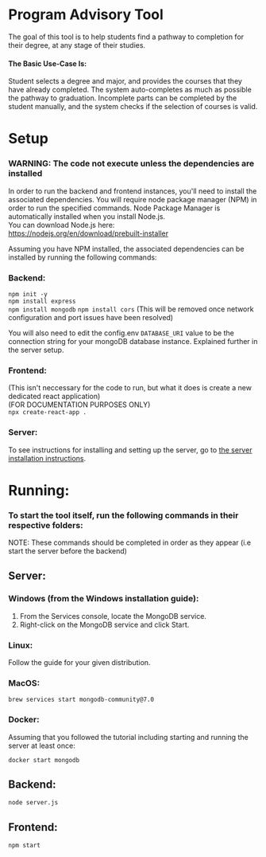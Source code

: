
# Program Advisory Tool
The goal of this tool is to help students find a pathway to completion for their degree, at any stage of their studies. 

#### The Basic Use-Case Is:
Student selects a degree and major, and provides the courses that they have already completed. The system auto-completes as much as possible the pathway to graduation. Incomplete parts can be completed by the student manually, and the system checks if the selection of courses is valid.

# Setup
### WARNING: The code not execute unless the dependencies are installed

In order to run the backend and frontend instances, you'll need to install the associated dependencies. You will require node package manager (NPM) in order to run the specified commands. 
Node Package Manager is automatically installed when you install Node.js.  
You can download Node.js here:  
https://nodejs.org/en/download/prebuilt-installer   

Assuming you have NPM installed, the associated dependencies can be installed by running the following commands:

### Backend:
`npm init -y`  
`npm install express`  
`npm install mongodb`
`npm install cors` (This will be removed once network configuration and port issues have been resolved) 

You will also need to edit the config.env `DATABASE_URI` value to be the connection string for your mongoDB database instance. Explained further in the server setup.

### Frontend:
(This isn't neccessary for the code to run, but what it does is create a new dedicated react application)  
(FOR DOCUMENTATION PURPOSES ONLY)  
`npx create-react-app .`  

### Server:
To see instructions for installing and setting up the server, go to [the server installation instructions](/serverInstallation/README.MD).


# Running:
### To start the tool itself, run the following commands in their respective folders:

NOTE: These commands should be completed in order as they appear (i.e start the server before the backend)
## Server:
### Windows (from the Windows installation guide):
1. From the Services console, locate the MongoDB service.
2. Right-click on the MongoDB service and click Start.

### Linux:
Follow the guide for your given distribution.

### MacOS:
`brew services start mongodb-community@7.0`

### Docker:
Assuming that you followed the tutorial including starting and running the server at least once:

`docker start mongodb`

## Backend:
`node server.js`

## Frontend:
`npm start`

